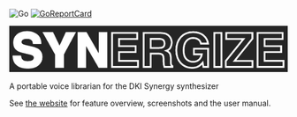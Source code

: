 ![Go](https://github.com/chinenual/synergize/workflows/Go/badge.svg)
[![GoReportCard](http://goreportcard.com/badge/github.com/chinenual/synergize)](http://goreportcard.com/report/github.com/chinenual/synergize)

<!--# synergize-->

<img src="https://github.com/chinenual/synergize/raw/master/docs/screenshots/logo-for-github.png?raw=true"/>

A portable voice librarian for the DKI Synergy synthesizer

See [the website](https://chinenual.github.io/synergize) for feature overview, screenshots and the user manual.

